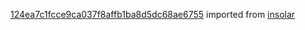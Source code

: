 [124ea7c1fcce9ca037f8affb1ba8d5dc68ae6755](https://github.com/insolar/insolar/commit/124ea7c1fcce9ca037f8affb1ba8d5dc68ae6755) imported from [insolar](https://github.com/insolar/insolar)
